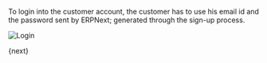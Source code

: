 To login into the customer account, the customer has to use his email id and
the password sent by ERPNext; generated through the sign-up process.

![Login](/assets/manual_erpnext_com/old_images/erpnext/customer-portal-login.png)

{next}
